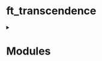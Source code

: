 # ft_transcendence


<details>
<summary><h1>Modules</h1></summary>

## 🛠️ Web (backend/frontend)
   ├── Major: Framework Backend (Fastify + Node.js)
   │   └── ⚠ Nécessaire pour sortir du PHP
   ├── Minor: Frontend Toolkit (Tailwind + TS)
   └── Minor: Database (SQLite)
       └── ⚠ Nécessaire si tu as un backend avec données persistantes

## 👤 User Management
   ├── Major: Standard User Auth (register, login, stats, avatar, friends)
   │   └── Très cohérent avec un backend
   └── Major: Remote Auth (Google Sign-In)
       └── Bonus en ergonomie mais plus complexe

## 🎮 Gameplay & UX
   ├── Major: Remote Players (essentiel pour multijoueur à distance)
   ├── Major: Multiplayer (jeu à 3+)
   ├── Major: Another Game + Matchmaking + History
   ├── Major: Live Chat (invite, block, notif tournoi)
   └── Minor: Game Customization (power-ups, map)

## 🧠 AI & Stats
   ├── Major: AI Opponent (⚠️ sans A*, simule un humain)
   └── Minor: Stats Dashboards (graphiques, historique, user tracking)

## 🔐 Cybersecurity
   ├── Major: WAF + Vault (production-grade security)
   ├── Major: JWT + 2FA
   └── Minor: GDPR Compliance

## ⚙️ DevOps
   ├── Major: Microservices Backend (si tu veux découper les responsabilités)
   ├── Major: ELK Log System
   └── Minor: Monitoring (Prometheus + Grafana)

## 🖼️ Graphics
   └── Major: 3D Pong (Babylon.js) — très visuel, pas obligatoire

## 🌍 Accessibility
   ├── Minor: Mobile & device support
   ├── Minor: Browser compatibility
   ├── Minor: Multi-language
   ├── Minor: Accessibility (malvoyants)
   └── Minor: Server-Side Rendering

## 🕹️ Server-Side Pong
   ├── Major: Pong avec API + logique côté serveur
   └── Major: Pong en CLI connecté au web (très original !)

</details>
